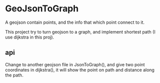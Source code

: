 # GeoJsonToGraph

A geojson contain points, and the info that which point connect to it.

This project try to turn geojson to a graph, and implement shortest path (I use dijkstra in this proj).

## api

Change to another geojson file in JsonToGraph(), and give two point coordinates in dijkstra(), it will show the point on path and distance along the path.
